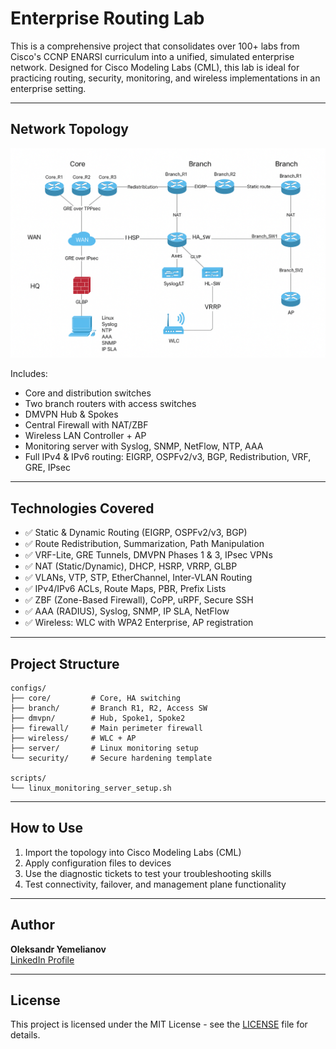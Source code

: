 
# Enterprise Routing Lab

This is a comprehensive project that consolidates over 100+ labs from Cisco's CCNP ENARSI curriculum into a unified, simulated enterprise network. Designed for Cisco Modeling Labs (CML), this lab is ideal for practicing routing, security, monitoring, and wireless implementations in an enterprise setting.

---

## Network Topology

![Topology](topology/topology.png)

Includes:
- Core and distribution switches
- Two branch routers with access switches
- DMVPN Hub & Spokes
- Central Firewall with NAT/ZBF
- Wireless LAN Controller + AP
- Monitoring server with Syslog, SNMP, NetFlow, NTP, AAA
- Full IPv4 & IPv6 routing: EIGRP, OSPFv2/v3, BGP, Redistribution, VRF, GRE, IPsec

---

## Technologies Covered

- ✅ Static & Dynamic Routing (EIGRP, OSPFv2/v3, BGP)
- ✅ Route Redistribution, Summarization, Path Manipulation
- ✅ VRF-Lite, GRE Tunnels, DMVPN Phases 1 & 3, IPsec VPNs
- ✅ NAT (Static/Dynamic), DHCP, HSRP, VRRP, GLBP
- ✅ VLANs, VTP, STP, EtherChannel, Inter-VLAN Routing
- ✅ IPv4/IPv6 ACLs, Route Maps, PBR, Prefix Lists
- ✅ ZBF (Zone-Based Firewall), CoPP, uRPF, Secure SSH
- ✅ AAA (RADIUS), Syslog, SNMP, IP SLA, NetFlow
- ✅ Wireless: WLC with WPA2 Enterprise, AP registration

---

## Project Structure

```
configs/
├── core/         # Core, HA switching
├── branch/       # Branch R1, R2, Access SW
├── dmvpn/        # Hub, Spoke1, Spoke2
├── firewall/     # Main perimeter firewall
├── wireless/     # WLC + AP
├── server/       # Linux monitoring setup
└── security/     # Secure hardening template

scripts/
└── linux_monitoring_server_setup.sh
```

---

## How to Use

1. Import the topology into Cisco Modeling Labs (CML)
2. Apply configuration files to devices
3. Use the diagnostic tickets to test your troubleshooting skills
4. Test connectivity, failover, and management plane functionality

---

## Author

**Oleksandr Yemelianov**  
[LinkedIn Profile](https://www.linkedin.com/in/yemelianovaleksandr)

---

## License

This project is licensed under the MIT License - see the [LICENSE](LICENSE) file for details.
